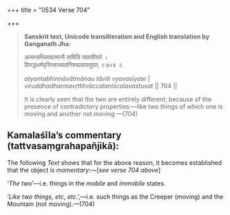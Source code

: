 +++
title = "0534 Verse 704"

+++
> **Sanskrit text, Unicode transliteration and English translation by Ganganath Jha:** 
>
> अत्यन्तभिन्नावात्मानौ ताविति व्यवसीयते ।  
> विरुद्धधर्मवृत्तित्वाच्चलनिश्चलवस्तुवत् ॥ ७०४ ॥ 
>
> *atyantabhinnāvātmānau tāviti vyavasīyate* \|  
> *viruddhadharmavṛttitvāccalaniścalavastuvat* \|\| 704 \|\| 
>
> It is clearly seen that the two are entirely different; because of the presence of contradictory properties:—like two things of which one is moving and another not moving.—(704)



## Kamalaśīla’s commentary (tattvasaṃgrahapañjikā):

The following *Text* shows that for the above reason, it becomes established that the object is *momentary*:—[*see verse 704 above*]

‘*The two*’—i.e. things in the *mobile* and *immobile* states.

‘*Like two things, etc*, *etc*.’,—i.e. such things as the Creeper (moving) and the Mountain (not moving).—(704)


